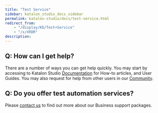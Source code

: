 ```yaml
---
title: "Test Service" 
sidebar: katalon_studio_docs_sidebar
permalink: katalon-studio/docs/test-service.html 
redirect_from:
    - "/display/KD/Test+Service"
    - "/x/XRDR"
description: 
---
```

Q: How can I get help?
----------------------

There are a number of ways you can get help quickly. You may start by accessing to Katalon Studio [Documentation](/display/KD) for How-to articles, and User Guides. You may also request for help from other users in our [Community](https://forum.katalon.com/).

Q: Do you offer test automation services? 
------------------------------------------

Please [contact us](https://www.katalon.com/#contact-us) to find out more about our Business support packages.